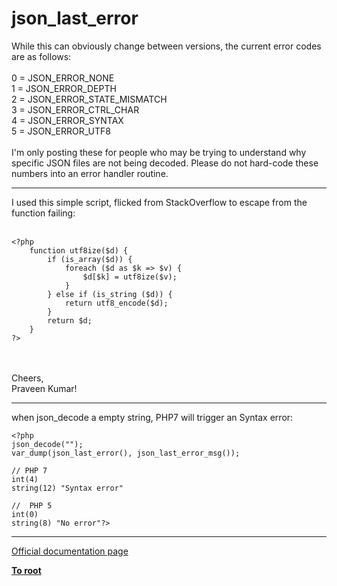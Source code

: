# json_last_error



While this can obviously change between versions, the current error codes are as follows:<br><br>0 = JSON_ERROR_NONE<br>1 = JSON_ERROR_DEPTH<br>2 = JSON_ERROR_STATE_MISMATCH<br>3 = JSON_ERROR_CTRL_CHAR<br>4 = JSON_ERROR_SYNTAX<br>5 = JSON_ERROR_UTF8<br><br>I&apos;m only posting these for people who may be trying to understand why specific JSON files are not being decoded. Please do not hard-code these numbers into an error handler routine.  

---

I used this simple script, flicked from StackOverflow to escape from the function failing:<br><br>

```
<?php
    function utf8ize($d) {
        if (is_array($d)) {
            foreach ($d as $k => $v) {
                $d[$k] = utf8ize($v);
            }
        } else if (is_string ($d)) {
            return utf8_encode($d);
        }
        return $d;
    }
?>
```
<br><br>Cheers,<br>Praveen Kumar!  

---

when json_decode a empty string, PHP7 will trigger an Syntax error:<br>

```
<?php
json_decode("");
var_dump(json_last_error(), json_last_error_msg());

// PHP 7
int(4)
string(12) "Syntax error"

//  PHP 5
int(0)
string(8) "No error"?>
```
  

---

[Official documentation page](https://www.php.net/manual/en/function.json-last-error.php)

**[To root](/README.md)**